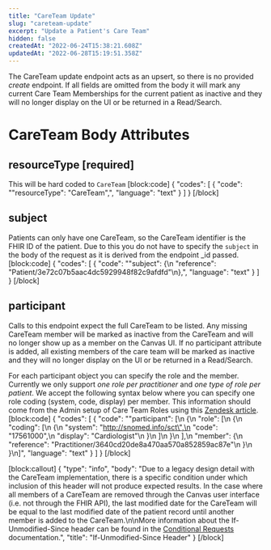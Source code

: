 ```yaml
---
title: "CareTeam Update"
slug: "careteam-update"
excerpt: "Update a Patient's Care Team"
hidden: false
createdAt: "2022-06-24T15:38:21.608Z"
updatedAt: "2022-06-28T15:19:51.358Z"
---
```

The CareTeam update endpoint acts as an upsert, so there is no provided *create* endpoint. If all fields are omitted from the body it will mark any current Care Team Memberships for the current patient as inactive and they will no longer display on the UI or be returned in a Read/Search. 

# CareTeam Body Attributes

## resourceType [required]

This will be hard coded to `CareTeam`
[block:code]
{
  "codes": [
    {
      "code": "\"resourceType\": \"CareTeam\",",
      "language": "text"
    }
  ]
}
[/block]
## subject

Patients can only have one CareTeam, so the CareTeam identifier is the FHIR ID of the patient. Due to this you do not have to specify the `subject` in the body of the request as it is derived from the endpoint _id passed. 
[block:code]
{
  "codes": [
    {
      "code": "\"subject\": {\n    \"reference\": \"Patient/3e72c07b5aac4dc5929948f82c9afdfd\"\n},",
      "language": "text"
    }
  ]
}
[/block]
## participant

Calls to this endpoint expect the full CareTeam to be listed. Any missing CareTeam member will be marked as inactive from the CareTeam and will no longer show up as a member on the Canvas UI. If no participant attribute is added, all existing members of the care team will be marked as inactive and they will no longer display on the UI or be returned in a Read/Search. 

For each participant object you can specify the role and the member. Currently we only support *one role per practitioner* and *one type of role per patient*. We accept the following syntax below where you can specify one role coding (system, code, display) per member. This information should come from the Admin setup of Care Team Roles using this [Zendesk article](https://canvas-medical.zendesk.com/hc/en-us/articles/4409741845011-Care-Teams).
[block:code]
{
  "codes": [
    {
      "code": "\"participant\": [\n        {\n            \"role\": [\n                {\n                    \"coding\": [\n                        {\n                            \"system\": \"http://snomed.info/sct\",\n                            \"code\": \"17561000\",\n                            \"display\": \"Cardiologist\"\n                        }\n                    ]\n                }\n            ],\n            \"member\": {\n                \"reference\": \"Practitioner/3640cd20de8a470aa570a852859ac87e\"\n            }\n        }\n]",
      "language": "text"
    }
  ]
}
[/block]

[block:callout]
{
  "type": "info",
  "body": "Due to a legacy design detail with the CareTeam implementation, there is a specific condition under which inclusion of this header will not produce expected results. In the case where all members of a CareTeam are removed through the Canvas user interface (i.e. not through the FHIR API), the last modified date for the CareTeam will be equal to the last modified date of the patient record until another member is added to the CareTeam.\n\nMore information about the If-Unmodified-Since header can be found in the [Conditional Requests](https://docs.canvasmedical.com/reference/conditional-requests) documentation.",
  "title": "If-Unmodified-Since Header"
}
[/block]